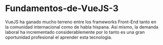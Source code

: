 # Fundamentos-de-VueJS-3
 VueJS ha ganado mucho terreno entre los frameworks Front-End tanto en la comunidad internacional como de habla hispana. Así mismo, la demanda laboral ha incrementado considerablemente por lo tanto es una gran oportunidad profesional el aprender esta tecnología.
